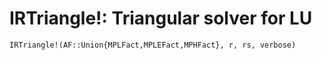 # IRTriangle!: Triangular solver for LU
```@docs
IRTriangle!(AF::Union{MPLFact,MPLEFact,MPHFact}, r, rs, verbose)
```
